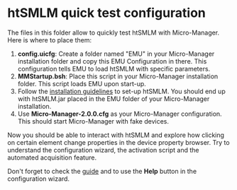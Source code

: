 # htSMLM quick test configuration

The files in this folder allow to quickly test htSMLM with Micro-Manager. Here is where to place them:
1. **config.uicfg**: Create a folder named "EMU" in your Micro-Manager installation folder and copy this EMU Configuration in there. This configuration tells EMU to load htSMLM with specific parameters.
2. **MMStartup.bsh**: Place this script in your Micro-Manager installation folder. This script loads EMU upon start-up.
3. Follow the [installation guidelines](https://github.com/jdeschamps/htSMLM/blob/main/guide/installation.md) to set-up htSMLM. You should end up with htSMLM.jar placed in the EMU folder of your Micro-Manager installation.
4. Use **Micro-Manager-2.0.0.cfg** as your Micro-Manager configuration. This should start Micro-Manager with fake devices.

Now you should be able to interact with htSMLM and explore how clicking on certain element change properties in the device property browser. Try to understand the configuration wizard, the activation script and the automated acquisition feature.

Don't forget to check the [guide](https://github.com/jdeschamps/htSMLM/tree/main/guide) and to use the **Help** button in the configuration wizard.
